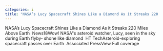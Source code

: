 ```yaml
---
categories: i
title: "NASA’s Lucy Spacecraft Shines Like a Diamond As it Streaks 220 Miles Above Earth  News18"
---
```

NASA’s Lucy Spacecraft Shines Like a Diamond As it Streaks 220 Miles Above Earth&nbsp;&nbsp;News18Wow! NASA"s asteroid watcher, Lucy, seen in the sky during Earth flyby- shone like diamond&nbsp;&nbsp;HT TechAsteroid-exploring spacecraft passes over Earth&nbsp;&nbsp;Associated PressView Full coverage